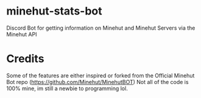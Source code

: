 # minehut-stats-bot
 Discord Bot for getting information on Minehut and Minehut Servers via the Minehut API

# Credits
 Some of the features are either inspired or forked from the Official Minehut Bot repo (https://github.com/Minehut/MinehutBOT)
 Not all of the code is 100% mine, im still a newbie to programming lol.
